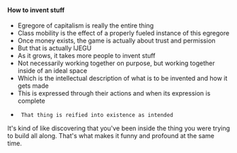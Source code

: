 #### How to invent stuff

* Egregore of capitalism is really the entire thing
*    Class mobility is the effect of a properly fueled instance of this egregore
*    Once money exists, the game is actually about trust and permission
*    But that is actually IJEGU
*  As it grows, it takes more people to invent stuff
*    Not necessarily working together on purpose, but working together inside of an ideal space 
*    Which is the intellectual description of what is to be invented and how it gets made
*    This is expressed through their actions and when its expression is complete
*      That thing is reified into existence as intended


It's kind of like discovering that you've been inside the thing you were trying to build all along. That's what makes it funny and profound at the same time.
